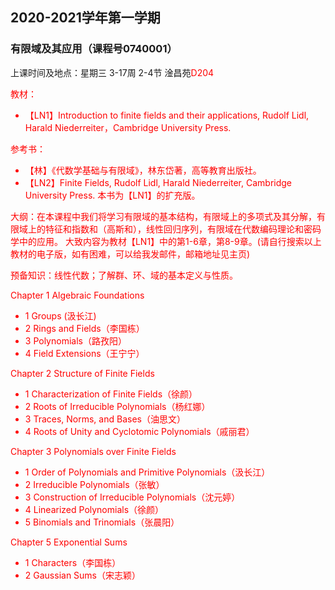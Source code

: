 ## 2020-2021学年第一学期
### 有限域及其应用（课程号0740001）

上课时间及地点：星期三	3-17周	2-4节 淦昌苑<font color=Red>D204<font>

教材：
* 【LN1】Introduction to finite fields and their applications, Rudolf Lidl, Harald Niederreiter，Cambridge University Press.

参考书：
* 【林】《代数学基础与有限域》，林东岱著，高等教育出版社。
* 【LN2】Finite Fields, Rudolf Lidl, Harald Niederreiter, Cambridge University Press. 本书为【LN1】的扩充版。

大纲：在本课程中我们将学习有限域的基本结构，有限域上的多项式及其分解，有限域上的特征和指数和（高斯和），线性回归序列，有限域在代数编码理论和密码学中的应用。
大致内容为教材【LN1】中的第1-6章，第8-9章。(请自行搜索以上教材的电子版，如有困难，可以给我发邮件，邮箱地址见主页)

预备知识：线性代数；了解群、环、域的基本定义与性质。

Chapter 1 Algebraic Foundations
* 1 Groups (汲长江)
* 2 Rings and Fields（李国栋）
* 3 Polynomials（路孜阳）
* 4 Field Extensions（王宁宁）

Chapter 2 Structure of Finite Fields
* 1 Characterization of Finite Fields（徐颜）
* 2 Roots of Irreducible Polynomials（杨红娜）
* 3 Traces, Norms, and Bases（油思文）
* 4 Roots of Unity and Cyclotomic Polynomials（戚丽君）

Chapter 3 Polynomials over Finite Fields
* 1 Order of Polynomials and Primitive Polynomials（汲长江）
* 2 Irreducible Polynomials（张敏）
* 3 Construction of Irreducible Polynomials（沈元婷）
* 4 Linearized Polynomials（徐颜）
* 5 Binomials and Trinomials（张晨阳）

Chapter 5 Exponential Sums
* 1 Characters（李国栋）
* 2 Gaussian Sums（宋志颖）
